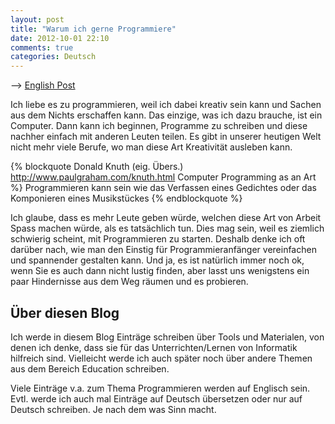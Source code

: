 ```yaml
---
layout: post
title: "Warum ich gerne Programmiere"
date: 2012-10-01 22:10
comments: true
categories: Deutsch
---
```

--> [English Post](/blog/2012/10/01/why-i-love-programming/)

Ich liebe es zu programmieren, weil ich dabei kreativ sein kann und Sachen aus dem Nichts erschaffen kann. Das einzige, was ich dazu brauche, ist ein Computer. Dann kann ich beginnen, Programme zu schreiben und diese nachher einfach mit anderen Leuten teilen. Es gibt in unserer heutigen Welt nicht mehr viele Berufe, wo man diese Art Kreativität ausleben kann.

{% blockquote Donald Knuth (eig. Übers.) http://www.paulgraham.com/knuth.html Computer Programming as an Art %}
Programmieren kann sein wie das Verfassen eines Gedichtes oder das Komponieren eines Musikstückes
{% endblockquote %}

Ich glaube, dass es mehr Leute geben würde, welchen diese Art von Arbeit Spass machen würde, als es tatsächlich tun. Dies mag sein, weil es ziemlich schwierig scheint, mit Programmieren zu starten. Deshalb denke ich oft darüber nach, wie man den Einstig für Programmieranfänger vereinfachen und spannender gestalten kann. Und ja, es ist natürlich immer noch ok, wenn Sie es auch dann nicht lustig finden, aber lasst uns wenigstens ein paar Hindernisse aus dem Weg räumen und es probieren.


## Über diesen Blog ##
Ich werde in diesem Blog Einträge schreiben über Tools und Materialen, von denen ich denke, dass sie für das Unterrichten/Lernen von Informatik hilfreich sind. Vielleicht werde ich auch später noch über andere Themen aus dem Bereich Education schreiben.

Viele Einträge v.a. zum Thema Programmieren werden auf Englisch sein. Evtl. werde ich auch mal Einträge auf Deutsch übersetzen oder nur auf Deutsch schreiben. Je nach dem was Sinn macht.